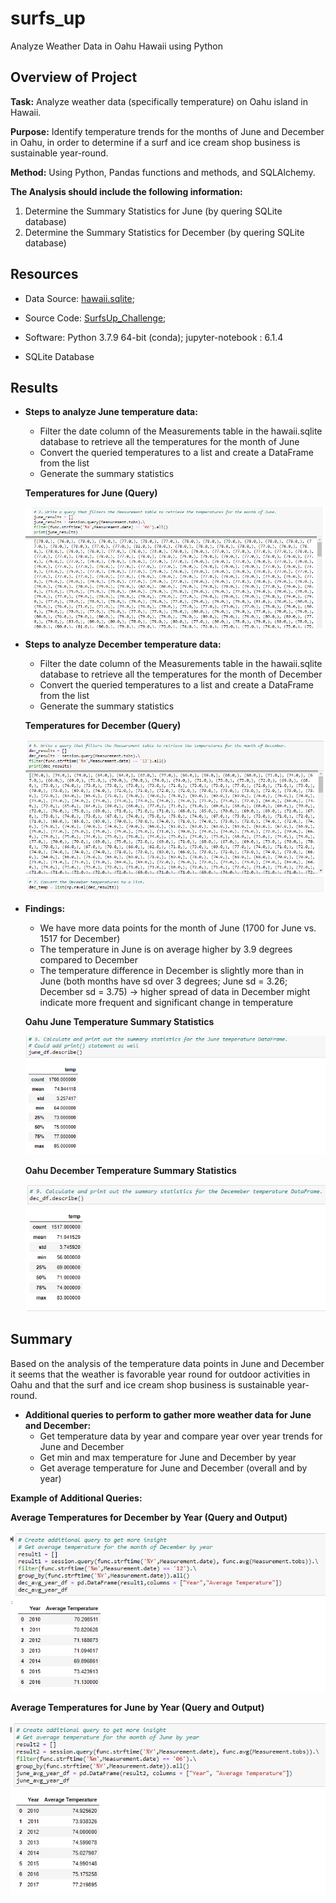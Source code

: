 # surfs_up
Analyze Weather Data in Oahu Hawaii using Python

## Overview of Project
**Task:** Analyze weather data (specifically temperature) on Oahu island in Hawaii. 

**Purpose:** Identify temperature trends for the months of June and December in Oahu, in order to determine if a surf and ice cream shop business is sustainable year-round.

**Method:** Using Python, Pandas functions and methods, and SQLAlchemy. 



**The Analysis should include the following information:** 

1. Determine the Summary Statistics for June (by quering SQLite database)
2. Determine the Summary Statistics for December (by quering SQLite database)



## Resources
- Data Source: [hawaii.sqlite](hawaii.sqlite);
- Source Code: 
    [SurfsUp_Challenge](SurfsUp_Challenge.ipynb); 
  
- Software: Python 3.7.9 64-bit (conda); jupyter-notebook : 6.1.4
- SQLite Database 

## Results

- **Steps to analyze June temperature data:**

   - Filter the date column of the Measurements table in the hawaii.sqlite database to retrieve all the temperatures for the month of June
   - Convert the queried temperatures to a list and create a DataFrame from the list
   - Generate the summary statistics

   
    **Temperatures for June (Query)**

    ![June_Temps_Query](Evidence/June_Temps_Query.png)




- **Steps to analyze December temperature data:**
   - Filter the date column of the Measurements table in the hawaii.sqlite database to retrieve all the temperatures for the month of December
   - Convert the queried temperatures to a list and create a DataFrame from the list
   - Generate the summary statistics

    **Temperatures for December (Query)**

    ![Dec_Temps_Query](Evidence/Dec_Temps_Query.png)



- **Findings:**
    - We have more data points for the month of June (1700 for June vs. 1517 for December)
    - The temperature in June is on average higher by 3.9 degrees compared to December
    - The temperature difference in December is slightly more than in June (both months have sd over 3 degrees; June sd = 3.26; December sd = 3.75) -> higher spread of data in December might indicate more frequent and significant change in temperature



    **Oahu June Temperature Summary Statistics**
   
    ![June_Temps_Summary_Statistics](Evidence/June_Temps_Summary_Statistics.png)


    **Oahu December Temperature Summary Statistics**

    ![Dec_Temps_Summary_Statistics](Evidence/Dec_Temps_Summary_Statistics.png)


## Summary

Based on the analysis of the temperature data points in June and December it seems that the weather is favorable year round for outdoor activities in Oahu and that the surf and ice cream shop business is sustainable year-round.

- **Additional queries to perform to gather more weather data for June and December:**
    - Get temperature data by year and compare year over year trends for June and December
    - Get min and max temperature for June and December by year 
    - Get average temperature for June and December (overall and by year)

**Example of Additional Queries:**

**Average Temperatures for December by Year (Query and Output)**

![Evidence/Dec_Avg_Temp_by_Year](Evidence/Dec_Avg_Temp_by_Year.png)


**Average Temperatures for June by Year (Query and Output)**

![June_Avg_Temp_by_Year](Evidence/June_Avg_Temp_by_Year.png)
    